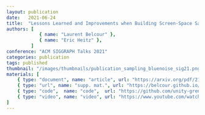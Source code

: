 ```yaml
---
layout: publication
date:   2021-06-24
title:  "Lessons Learned and Improvements when Building Screen-Space Samplers with Blue-Noise Error Distribution"
authors: [
            { name: "Laurent Belcour" },
            { name: "Eric Heitz" },
         ]
conference: "ACM SIGGRAPH Talks 2021"
categories: publication
tags: published
thumbnail: "/images/thumbnails/publication_sampling_bluenoise_sig21.png"
materials: [
	{ type: "document", name: "article", url: "https://arxiv.org/pdf/2105.12620" },
    { type: "url", name: "supp. mat.", url: "https://belcour.github.io/blog/supp/2021-sampling-bluenoise/" },
    { type: "code",  name: "code",  url: "https://github.com/unity-grenoble/sampling_bluenoise_sig21"},
    { type: "video", name: "video", url: "https://www.youtube.com/watch?v=rJRYvwX7kQQ" },
]
---
```


<!-- With the `url_outside` tag, I can reference an outside blog / website -->
